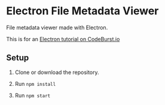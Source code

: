 
# Electron File Metadata Viewer

File metadata viewer made with Electron.

This is for an [Electron tutorial on CodeBurst.io](https://codeburst.io/build-a-file-metadata-app-in-electron-a0fe8d32410e)

## Setup

1. Clone or download the repository.

2. Run `npm install`

3. Run `npm start`
